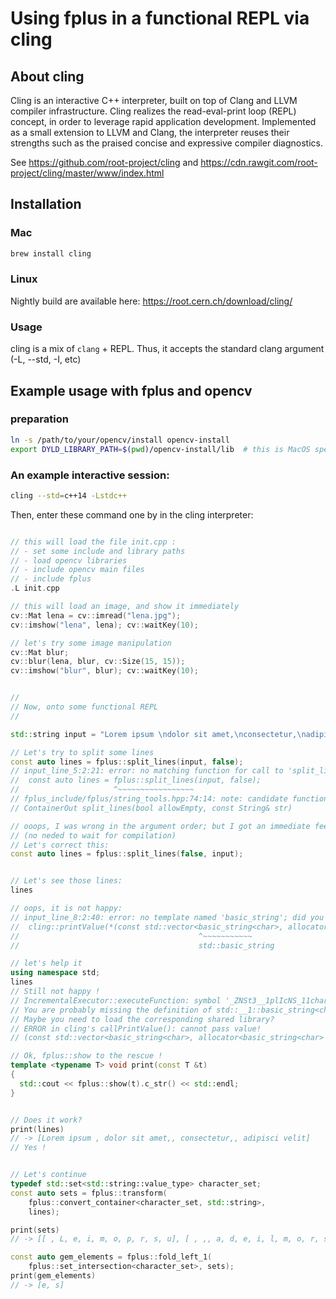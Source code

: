# Using fplus in a functional REPL via cling


## About cling

Cling is an interactive C++ interpreter, built on top of Clang and LLVM compiler infrastructure. Cling realizes the read-eval-print loop (REPL) concept, in order to leverage rapid application development. Implemented as a small extension to LLVM and Clang, the interpreter reuses their strengths such as the praised concise and expressive compiler diagnostics.

See https://github.com/root-project/cling and https://cdn.rawgit.com/root-project/cling/master/www/index.html


## Installation

### Mac

````bash
brew install cling
````

### Linux

Nightly build are available here: https://root.cern.ch/download/cling/


### Usage

cling is a mix of `clang` + REPL. Thus, it accepts the standard clang argument (-L, --std, -I, etc)



## Example usage with fplus and opencv


### preparation
````bash
ln -s /path/to/your/opencv/install opencv-install
export DYLD_LIBRARY_PATH=$(pwd)/opencv-install/lib  # this is MacOS specific
````

### An example interactive session:

````bash
cling --std=c++14 -Lstdc++
````

Then, enter these command one by in the cling interpreter:
````cpp

// this will load the file init.cpp :
// - set some include and library paths
// - load opencv libraries
// - include opencv main files
// - include fplus
.L init.cpp

// this will load an image, and show it immediately
cv::Mat lena = cv::imread("lena.jpg");
cv::imshow("lena", lena); cv::waitKey(10);

// let's try some image manipulation
cv::Mat blur;
cv::blur(lena, blur, cv::Size(15, 15));
cv::imshow("blur", blur); cv::waitKey(10);


//
// Now, onto some functional REPL
//

std::string input = "Lorem ipsum \ndolor sit amet,\nconsectetur,\nadipisci velit";

// Let's try to split some lines
const auto lines = fplus::split_lines(input, false);
// input_line_5:2:21: error: no matching function for call to 'split_lines'
//  const auto lines = fplus::split_lines(input, false);
//                     ^~~~~~~~~~~~~~~~~~
// fplus_include/fplus/string_tools.hpp:74:14: note: candidate function not viable: no known conversion from 'std::string' (aka 'basic_string<char, char_traits<char>, allocator<char> >') to 'bool' for 1st argument
// ContainerOut split_lines(bool allowEmpty, const String& str)

// ooops, I was wrong in the argument order; but I got an immediate feedback
// (no neded to wait for compilation)
// Let's correct this:
const auto lines = fplus::split_lines(false, input);


// Let's see those lines:
lines

// oops, it is not happy:
// input_line_8:2:40: error: no template named 'basic_string'; did you mean 'std::basic_string'?
//  cling::printValue(*(const std::vector<basic_string<char>, allocator<basic_string<char> > >**)0x7ffee7d0de18);
//                                        ^~~~~~~~~~~~
//                                        std::basic_string

// let's help it
using namespace std;
lines
// Still not happy !
// IncrementalExecutor::executeFunction: symbol '_ZNSt3__1plIcNS_11char_traitsIcEENS_9allocatorIcEEEENS_12basic_stringIT_T0_T1_EERKS9_PKS6_' unresolved while linking [cling interface function]!
// You are probably missing the definition of std::__1::basic_string<char, std::__1::char_traits<char>, std::__1::allocator<char> > std::__1::operator+<char, std::__1::char_traits<char>, std::__1::allocator<char> >(std::__1::basic_string<char, std::__1::char_traits<char>, std::__1::allocator<char> > const&, char const*)
// Maybe you need to load the corresponding shared library?
// ERROR in cling's callPrintValue(): cannot pass value!
// (const std::vector<basic_string<char>, allocator<basic_string<char> > > &) ERROR in cling's callPrintValue(): missing value string.

// Ok, fplus::show to the rescue !
template <typename T> void print(const T &t)
{
  std::cout << fplus::show(t).c_str() << std::endl;
}


// Does it work?
print(lines)
// -> [Lorem ipsum , dolor sit amet,, consectetur,, adipisci velit]
// Yes !


// Let's continue
typedef std::set<std::string::value_type> character_set;
const auto sets = fplus::transform(
    fplus::convert_container<character_set, std::string>,
    lines);

print(sets)
// -> [[ , L, e, i, m, o, p, r, s, u], [ , ,, a, d, e, i, l, m, o, r, s, t], [,, c, e, n, o, r, s, t, u], [ , a, c, d, e, i, l, p, s, t, v]]

const auto gem_elements = fplus::fold_left_1(
    fplus::set_intersection<character_set>, sets);
print(gem_elements)
// -> [e, s]

````